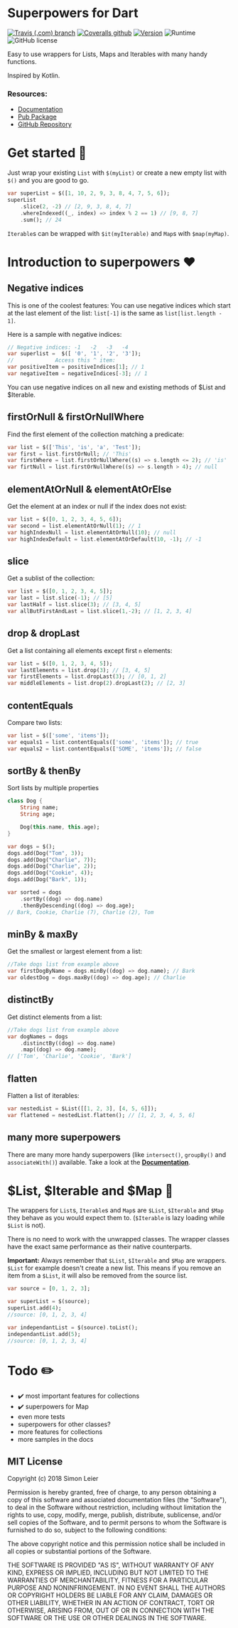 # Superpowers for Dart
[![Travis (.com) branch](https://img.shields.io/travis/com/leisim/superpower/master.svg)](https://travis-ci.com/leisim/superpower) [![Coveralls github](https://img.shields.io/coveralls/github/leisim/superpower.svg)](https://coveralls.io/github/leisim/superpower) [![Version](https://img.shields.io/pub/v/superpower.svg)](https://pub.dartlang.org/packages/superpower) ![Runtime](https://img.shields.io/badge/dart-%3E%3D2.0-brightgreen.svg) ![GitHub license](https://img.shields.io/badge/license-MIT-blue.svg?style=flat)

Easy to use wrappers for Lists, Maps and Iterables with many handy functions.

Inspired by Kotlin.

### Resources:
- [Documentation](https://pub.dartlang.org/documentation/superpower/latest/)
- [Pub Package](https://pub.dartlang.org/packages/superpower)
- [GitHub Repository](https://github.com/leisim/superpower)


# Get started 🎉
Just wrap your existing `List` with `$(myList)` or create a new empty list with `$()` and you are good to go.

```dart
var superList = $([1, 10, 2, 9, 3, 8, 4, 7, 5, 6]);
superList
    .slice(2, -2) // [2, 9, 3, 8, 4, 7]
    .whereIndexed((_, index) => index % 2 == 1) // [9, 8, 7]
    .sum(); // 24
```

`Iterable`s can be wrapped with `$it(myIterable)` and `Map`s with `$map(myMap)`.


# Introduction to superpowers ❤️

## Negative indices
This is one of the coolest features: You can use negative indices which start at
the last element of the list: `list[-1]` is the same as `list[list.length - 1]`.


Here is a sample with negative indices:
```dart
// Negative indices: -1   -2   -3   -4
var superlist =  $([ '0', '1', '2', '3']);
//             Access this ^ item:
var positiveItem = positiveIndices[1]; // 1
var negativeItem = negativeIndices[-3]; // 1
```
You can use negative indices on all new and existing methods of $List and $Iterable.

## firstOrNull & firstOrNullWhere
Find the first element of the collection matching a predicate:
```dart
var list = $(['This', 'is', 'a', 'Test']);
var first = list.firstOrNull; // 'This'
var firstWhere = list.firstOrNullWhere((s) => s.length <= 2); // 'is'
var firtNull = list.firstOrNullWhere((s) => s.length > 4); // null
```

## elementAtOrNull & elementAtOrElse
Get the element at an index or null if the index does not exist:
```dart
var list = $([0, 1, 2, 3, 4, 5, 6]);
var second = list.elementAtOrNull(1); // 1
var highIndexNull = list.elementAtOrNull(10); // null
var highIndexDefault = list.elementAtOrDefault(10, -1); // -1
```

## slice
Get a sublist of the collection:
```dart
var list = $([0, 1, 2, 3, 4, 5]);
var last = list.slice(-1); // [5]
var lastHalf = list.slice(3); // [3, 4, 5]
var allButFirstAndLast = list.slice(1,-2); // [1, 2, 3, 4]
```

## drop & dropLast
Get a list containing all elements except first `n` elements:
```dart
var list = $([0, 1, 2, 3, 4, 5]);
var lastElements = list.drop(3); // [3, 4, 5]
var firstElements = list.dropLast(3); // [0, 1, 2]
var middleElements = list.drop(2).dropLast(2); // [2, 3]
```

## contentEquals
Compare two lists:
```dart
var list = $(['some', 'items']);
var equals1 = list.contentEquals(['some', 'items']); // true
var equals2 = list.contentEquals(['SOME', 'items']); // false
```

## sortBy & thenBy
Sort lists by multiple properties
```dart
class Dog {
    String name;
    String age;

    Dog(this.name, this.age);
}

var dogs = $();
dogs.add(Dog("Tom", 3));
dogs.add(Dog("Charlie", 7));
dogs.add(Dog("Charlie", 2));
dogs.add(Dog("Cookie", 4));
dogs.add(Dog("Bark", 1));

var sorted = dogs
    .sortBy((dog) => dog.name)
    .thenByDescending((dog) => dog.age);
// Bark, Cookie, Charlie (7), Charlie (2), Tom
```

## minBy & maxBy
Get the smallest or largest element from a list:
```dart
//Take dogs list from example above
var firstDogByName = dogs.minBy((dog) => dog.name); // Bark
var oldestDog = dogs.maxBy((dog) => dog.age); // Charlie
````

## distinctBy
Get distinct elements from a list:
```dart
//Take dogs list from example above
var dogNames = dogs
    .distinctBy((dog) => dog.name)
    .map((dog) => dog.name);
// ['Tom', 'Charlie', 'Cookie', 'Bark']
```

## flatten
Flatten a list of iterables:
```dart
var nestedList = $List([[1, 2, 3], [4, 5, 6]]);
var flattened = nestedList.flatten(); // [1, 2, 3, 4, 5, 6]
```

## many more superpowers
There are many more handy superpowers (like `intersect()`, `groupBy()` and
`associateWith()`) available. Take a look at the
**[Documentation](https://pub.dartlang.org/documentation/superpower/latest/)**.


# \$List, \$Iterable and \$Map 🦄
The wrappers for `List`s, `Iterable`s and `Map`s are `$List`, `$Iterable` and `$Map` they
behave as you would expect them to. (`$Iterable` is lazy loading while `$List`
is not).

There is no need to work with the unwrapped classes. The wrapper classes have
the exact same performance as their native counterparts.

**Important:** Always remember that `$List`, `$Iterable` and `$Map` are wrappers.
`$List` for example doesn't create a new list. This means if you remove an item
from a `$List`, it will also be removed from the source list.
```dart
var source = [0, 1, 2, 3];

var superList = $(source);
superList.add(4);
//source: [0, 1, 2, 3, 4]

var independantList = $(source).toList();
independantList.add(5);
//source: [0, 1, 2, 3, 4]
```


# Todo ✏️
- ✔️ most important features for collections
- ✔️ superpowers for Map
- even more tests
- superpowers for other classes?
- more features for collections
- more samples in the docs


## MIT License

Copyright (c) 2018 Simon Leier

Permission is hereby granted, free of charge, to any person obtaining a copy
of this software and associated documentation files (the "Software"), to deal
in the Software without restriction, including without limitation the rights
to use, copy, modify, merge, publish, distribute, sublicense, and/or sell
copies of the Software, and to permit persons to whom the Software is
furnished to do so, subject to the following conditions:

The above copyright notice and this permission notice shall be included in all
copies or substantial portions of the Software.

THE SOFTWARE IS PROVIDED "AS IS", WITHOUT WARRANTY OF ANY KIND, EXPRESS OR
IMPLIED, INCLUDING BUT NOT LIMITED TO THE WARRANTIES OF MERCHANTABILITY,
FITNESS FOR A PARTICULAR PURPOSE AND NONINFRINGEMENT. IN NO EVENT SHALL THE
AUTHORS OR COPYRIGHT HOLDERS BE LIABLE FOR ANY CLAIM, DAMAGES OR OTHER
LIABILITY, WHETHER IN AN ACTION OF CONTRACT, TORT OR OTHERWISE, ARISING FROM,
OUT OF OR IN CONNECTION WITH THE SOFTWARE OR THE USE OR OTHER DEALINGS IN THE
SOFTWARE.